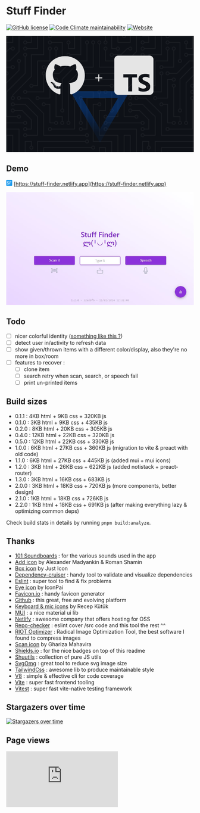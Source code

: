 # Stuff Finder

[![GitHub license](https://img.shields.io/github/license/shuunen/stuff-finder.svg?color=informational)](https://github.com/Shuunen/stuff-finder/blob/master/LICENSE)
[![Code Climate maintainability](https://img.shields.io/codeclimate/maintainability/Shuunen/stuff-finder?style=flat)](https://codeclimate.com/github/Shuunen/stuff-finder)
[![Website](https://img.shields.io/website/https/shuunen-goals.netlify.app.svg)](https://stuff-finder.netlify.app)

![banner](docs/banner.svg)

## Demo

[![logo](public/assets/favicon-16x16.png)](https://stuff-finder.netlify.app) [https://stuff-finder.netlify.app](https://stuff-finder.netlify.app)

[![demo](docs/design-1.2.0.jpg)](https://stuff-finder.netlify.app)

## Todo

- [ ] nicer colorful identity ([something like this ?](https://www.iconfinder.com/icons/44859/cube_icon))
- [ ] detect user in/activity to refresh data
- [ ] show given/thrown items with a different color/display, also they're no more in box/room
- [ ] features to recover :
  - [ ] clone item
  - [ ] search retry when scan, search, or speech fail
  - [ ] print un-printed items

## Build sizes

- 0.1.1 :  4KB html +  9KB css + 320KB js
- 0.1.0 :  3KB html +  9KB css + 435KB js
- 0.2.0 :  8KB html + 20KB css + 305KB js
- 0.4.0 : 12KB html + 22KB css + 320KB js
- 0.5.0 : 12KB html + 22KB css + 330KB js
- 1.0.0 :  6KB html + 27KB css + 360KB js (migration to vite & preact with old code)
- 1.1.0 :  6KB html + 27KB css + 445KB js (added mui + mui icons)
- 1.2.0 :  3KB html + 26KB css + 622KB js (added notistack + preact-router)
- 1.3.0 :  3KB html + 16KB css + 683KB js
- 2.0.0 :  3KB html + 18KB css + 720KB js (more components, better design)
- 2.1.0 :  1KB html + 18KB css + 726KB js
- 2.2.0 :  1KB html + 18KB css + 691KB js (after making everything lazy & optimizing common deps)

Check build stats in details by running `pnpm build:analyze`.

## Thanks

- [101 Soundboards](https://www.101soundboards.com/sounds/1295599-barcode-scan-beep-09) : for the various sounds used in the app
- [Add icon](https://www.iconfinder.com/icons/1814113/add_more_plus_icon) by Alexander Madyankin & Roman Shamin
- [Box icon](https://www.iconfinder.com/icons/2123914/app_box_essential_ui_icon) by Just Icon
- [Dependency-cruiser](https://github.com/sverweij/dependency-cruiser) : handy tool to validate and visualize dependencies
- [Eslint](https://eslint.org) : super tool to find & fix problems
- [Eye icon](https://www.iconfinder.com/icons/5925640/eye_no_view_icon) by IconPai
- [Favicon.io](https://favicon.io/favicon-generator/?t=SF&ff=Istok+Web&fs=110&fc=#FFF&b=rounded&bc=#08F) : handy favicon generator
- [Github](https://github.com) : this great, free and evolving platform
- [Keyboard & mic icons](https://www.iconfinder.com/iconsets/bitsies) by Recep Kütük
- [MUI](https://mui.com) : a nice material ui lib
- [Netlify](https://netlify.com) : awesome company that offers hosting for OSS
- [Repo-checker](https://github.com/Shuunen/repo-checker) : eslint cover /src code and this tool the rest ^^
- [RIOT Optimizer](https://riot-optimizer.com) : Radical Image Optimization Tool, the best software I found to compress images
- [Scan icon](https://www.iconfinder.com/icons/3702397/barcode_code_scan_scanner_icon) by Ghariza Mahavira
- [Shields.io](https://shields.io) : for the nice badges on top of this readme
- [Shuutils](https://github.com/Shuunen/shuutils) : collection of pure JS utils
- [SvgOmg](https://jakearchibald.github.io/svgomg/) : great tool to reduce svg image size
- [TailwindCss](https://tailwindcss.com) : awesome lib to produce maintainable style
- [V8](https://github.com/demurgos/v8-coverage) : simple & effective cli for code coverage
- [Vite](https://github.com/vitejs/vite) : super fast frontend tooling
- [Vitest](https://github.com/vitest-dev/vitest) : super fast vite-native testing framework

## Stargazers over time

[![Stargazers over time](https://starchart.cc/Shuunen/stuff-finder.svg?variant=adaptive)](https://starchart.cc/Shuunen/stuff-finder)

## Page views

[![Free Website Counter](https://www.websitecounterfree.com/c.php?d=9&id=63927&s=12)](https://www.websitecounterfree.com)
